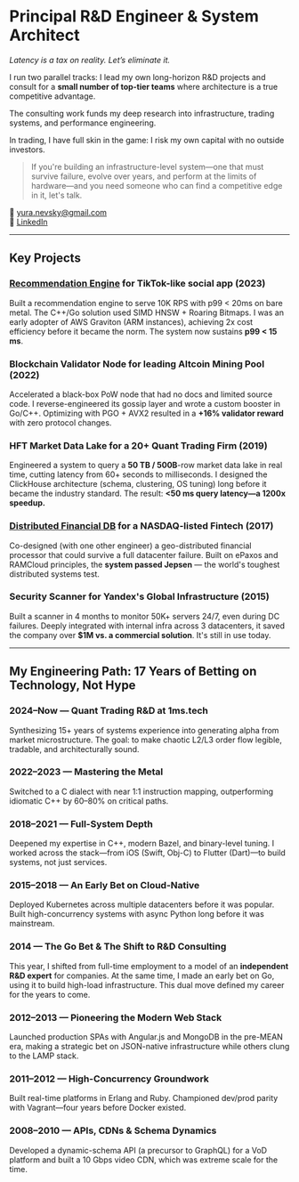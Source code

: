 # Principal R&D Engineer & System Architect 
*Latency is a tax on reality. Let’s eliminate it.*

I run two parallel tracks:
I lead my own long-horizon R&D projects and consult for a **small number of top-tier teams** where architecture is a true competitive advantage.

The consulting work funds my deep research into infrastructure, trading systems, and performance engineering.

In trading, I have full skin in the game: I risk my own capital with no outside investors.

> If you're building an infrastructure-level system—one that must survive failure, evolve over years, and perform at the limits of hardware—and you need someone who can find a competitive edge in it, let's talk.

📧 yura.nevsky@gmail.com  
🔗 [LinkedIn](https://linkedin.com/in/korzhenevski)

---

## Key Projects

### **[Recommendation Engine](https://github.com/korzhenevski/korzhenevski/blob/master/RecEngine.md) for TikTok-like social app (2023)**
Built a recommendation engine to serve 10K RPS with p99 < 20ms on bare metal. The C++/Go solution used SIMD HNSW + Roaring Bitmaps. I was an early adopter of AWS Graviton (ARM instances), achieving 2x cost efficiency before it became the norm. The system now sustains **p99 < 15 ms**.


### **Blockchain Validator Node for leading Altcoin Mining Pool (2022)**
Accelerated a black-box PoW node that had no docs and limited source code. I reverse-engineered its gossip layer and wrote a custom booster in Go/C++. Optimizing with PGO + AVX2 resulted in a **+16% validator reward** with zero protocol changes.


### **HFT Market Data Lake for a 20+ Quant Trading Firm (2019)**
Engineered a system to query a **50 TB / 500B**-row market data lake in real time, cutting latency from 60+ seconds to milliseconds. I designed the ClickHouse architecture (schema, clustering, OS tuning) long before it became the industry standard. The result: **<50 ms query latency—a 1200x speedup.**


### **[Distributed Financial DB](https://github.com/korzhenevski/korzhenevski/blob/master/AsgardDB.md) for a NASDAQ-listed Fintech (2017)**
Co-designed (with one other engineer) a geo-distributed financial processor that could survive a full datacenter failure. Built on ePaxos and RAMCloud principles, the **system passed Jepsen** — the world's toughest distributed systems test.


### **Security Scanner for Yandex's Global Infrastructure (2015)**
Built a scanner in 4 months to monitor 50K+ servers 24/7, even during DC failures. Deeply integrated with internal infra across 3 datacenters, it saved the company over **$1M vs. a commercial solution**. It's still in use today.

---

## My Engineering Path: 17 Years of Betting on Technology, Not Hype

### 2024–Now — Quant Trading R&D at 1ms.tech
Synthesizing 15+ years of systems experience into generating alpha from market microstructure. The goal: to make chaotic L2/L3 order flow legible, tradable, and architecturally sound.

### 2022–2023 — Mastering the Metal
Switched to a C dialect with near 1:1 instruction mapping, outperforming idiomatic C++ by 60–80% on critical paths.

### 2018–2021 — Full-System Depth
Deepened my expertise in C++, modern Bazel, and binary-level tuning. I worked across the stack—from iOS (Swift, Obj-C) to Flutter (Dart)—to build systems, not just services.

### 2015–2018 — An Early Bet on Cloud-Native
Deployed Kubernetes across multiple datacenters before it was popular. Built high-concurrency systems with async Python long before it was mainstream.

### 2014 — The Go Bet & The Shift to R&D Consulting
This year, I shifted from full-time employment to a model of an **independent R&D expert** for companies. At the same time, I made an early bet on Go, using it to build high-load infrastructure. This dual move defined my career for the years to come.

### 2012–2013 — Pioneering the Modern Web Stack
Launched production SPAs with Angular.js and MongoDB in the pre-MEAN era, making a strategic bet on JSON-native infrastructure while others clung to the LAMP stack.

### 2011–2012 — High-Concurrency Groundwork
Built real-time platforms in Erlang and Ruby. Championed dev/prod parity with Vagrant—four years before Docker existed.

### 2008–2010 — APIs, CDNs & Schema Dynamics
Developed a dynamic-schema API (a precursor to GraphQL) for a VoD platform and built a 10 Gbps video CDN, which was extreme scale for the time.
